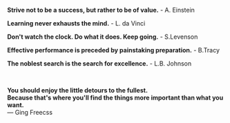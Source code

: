 
**Strive not to be a success, but rather to be of value.** - A. Einstein

**Learning never exhausts the mind.** - L. da Vinci

**Don't watch the clock. Do what it does. Keep going.** - S.Levenson

**Effective performance is preceded by painstaking preparation.** - B.Tracy

**The noblest search is the search for excellence.** - L.B. Johnson

<br>

**You should enjoy the little detours to the fullest. <br>
Because that's where you'll find the things more important than what you want.** <br>
― Ging Freecss


<!--
**oumarbarry/oumarbarry** is a ✨ _special_ ✨ repository because its `README.md` (this file) appears on your GitHub profile.

Here are some ideas to get you started:

- 🔭 I’m currently working on ...
- 🌱 I’m currently learning ...
- 👯 I’m looking to collaborate on ...
- 🤔 I’m looking for help with ...
- 💬 Ask me about ...
- 📫 How to reach me: ...
- 😄 Pronouns: ...
- ⚡ Fun fact: ...
-->

